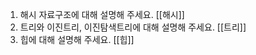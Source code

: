 1. 해시 자료구조에 대해 설명해 주세요.
   [[해시]]
2.  트리와 이진트리, 이진탐색트리에 대해 설명해 주세요.
   [[트리]]
3. 힙에 대해 설명해 주세요.
   [[힙]]
